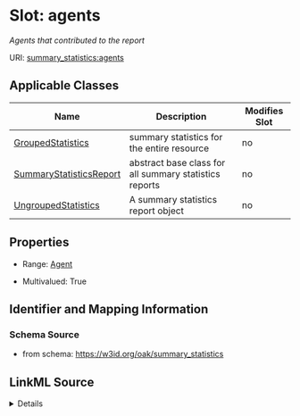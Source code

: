 

# Slot: agents


_Agents that contributed to the report_



URI: [summary_statistics:agents](https://w3id.org/oaklib/summary_statistics.agents)



<!-- no inheritance hierarchy -->





## Applicable Classes

| Name | Description | Modifies Slot |
| --- | --- | --- |
| [GroupedStatistics](GroupedStatistics.md) | summary statistics for the entire resource |  no  |
| [SummaryStatisticsReport](SummaryStatisticsReport.md) | abstract base class for all summary statistics reports |  no  |
| [UngroupedStatistics](UngroupedStatistics.md) | A summary statistics report object |  no  |







## Properties

* Range: [Agent](Agent.md)

* Multivalued: True





## Identifier and Mapping Information







### Schema Source


* from schema: https://w3id.org/oak/summary_statistics




## LinkML Source

<details>
```yaml
name: agents
description: Agents that contributed to the report
from_schema: https://w3id.org/oak/summary_statistics
rank: 1000
multivalued: true
alias: agents
owner: SummaryStatisticsReport
domain_of:
- SummaryStatisticsReport
range: Agent
inlined: true
inlined_as_list: true

```
</details>
